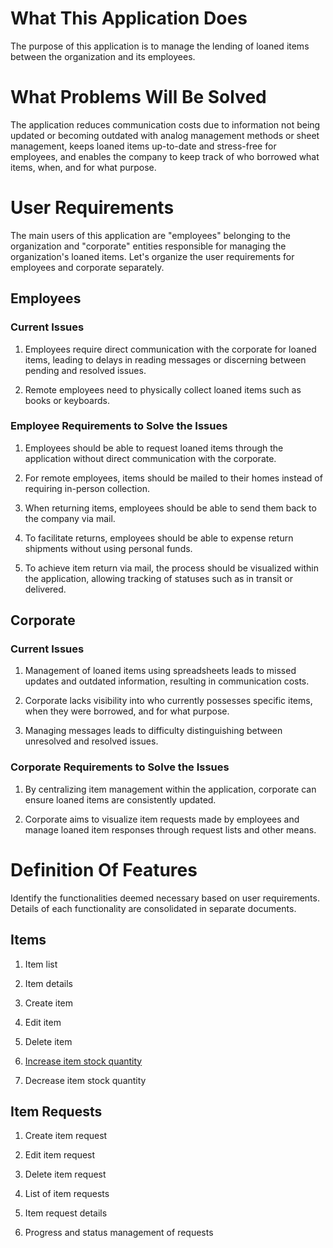 # What This Application Does

The purpose of this application is to manage the lending of loaned items between the organization and its employees.

# What Problems Will Be Solved

The application reduces communication costs due to information not being updated or becoming outdated with analog management methods or sheet management, keeps loaned items up-to-date and stress-free for employees, and enables the company to keep track of who borrowed what items, when, and for what purpose.

# User Requirements

The main users of this application are "employees" belonging to the organization and "corporate" entities responsible for managing the organization's loaned items. Let's organize the user requirements for employees and corporate separately.

## Employees

### Current Issues

1. Employees require direct communication with the corporate for loaned items, leading to delays in reading messages or discerning between pending and resolved issues.

2. Remote employees need to physically collect loaned items such as books or keyboards.

### Employee Requirements to Solve the Issues

1. Employees should be able to request loaned items through the application without direct communication with the corporate.

2. For remote employees, items should be mailed to their homes instead of requiring in-person collection.

3. When returning items, employees should be able to send them back to the company via mail.

4. To facilitate returns, employees should be able to expense return shipments without using personal funds.

5. To achieve item return via mail, the process should be visualized within the application, allowing tracking of statuses such as in transit or delivered.

## Corporate

### Current Issues

1. Management of loaned items using spreadsheets leads to missed updates and outdated information, resulting in communication costs.

2. Corporate lacks visibility into who currently possesses specific items, when they were borrowed, and for what purpose.

3. Managing messages leads to difficulty distinguishing between unresolved and resolved issues.

### Corporate Requirements to Solve the Issues

1. By centralizing item management within the application, corporate can ensure loaned items are consistently updated.

2. Corporate aims to visualize item requests made by employees and manage loaned item responses through request lists and other means.

# Definition Of Features

Identify the functionalities deemed necessary based on user requirements. Details of each functionality are consolidated in separate documents.

## Items

1. Item list

2. Item details

3. Create item

4. Edit item

5. Delete item

6. [Increase item stock quantity](./item/features/increase_item_stock_quantity.md)

7. Decrease item stock quantity

## Item Requests

1. Create item request

2. Edit item request

3. Delete item request

4. List of item requests

5. Item request details

6. Progress and status management of requests